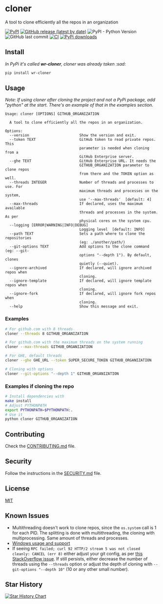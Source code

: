 # cloner

A tool to clone efficiently all the repos in an organization

[![PyPI](https://img.shields.io/pypi/v/wr-cloner)](https://pypi.org/project/wr-cloner/)
[![GitHub release (latest by date)](https://img.shields.io/github/v/release/w0rmr1d3r/cloner)](https://github.com/w0rmr1d3r/cloner/releases)
![PyPI - Python Version](https://img.shields.io/pypi/pyversions/wr-cloner)
![GitHub last commit](https://img.shields.io/github/last-commit/w0rmr1d3r/cloner)
[![CI](https://github.com/w0rmr1d3r/cloner/actions/workflows/ci.yml/badge.svg?branch=master)](https://github.com/w0rmr1d3r/cloner/actions/workflows/ci.yml)
[![PyPi downloads](https://img.shields.io/pypi/dm/wr-cloner?label=PyPi%20downloads)](https://pypistats.org/packages/wr-cloner)

## Install

_In PyPi it's called **wr-cloner**, cloner was already taken :sad:_

```bash
pip install wr-cloner
```

## Usage

_Note: If using cloner after cloning the project and not a PyPi package, add "python" at the start.
There's an example of that in the examples section._

```text
Usage: cloner [OPTIONS] GITHUB_ORGANIZATION

  A tool to clone efficiently all the repos in an organization.

Options:
  --version                       Show the version and exit.
  --token TEXT                    GitHub token to read private repos. This
                                  parameter is needed when cloning from a
                                  GitHub Enterprise server.
  --ghe TEXT                      GitHub Enterprise URL. It needs the
                                  GITHUB_ORGANIZATION parameter to clone repos
                                  from there and the TOKEN option as well.
  --threads INTEGER               Number of threads and processes to use. For
                                  maximum threads and processes on the system,
                                  use '--max-threads'  [default: 4]
  --max-threads                   If declared, uses the maximum available
                                  threads and processes in the system. As per
                                  physical cores on the system cpu.
  --logging [ERROR|WARNING|INFO|DEBUG]
                                  Logging level  [default: INFO]
  --path TEXT                     Sets a path where to clone the repositories
                                  (eg: ./another/path/)
  --git-options TEXT              Add options to the clone command (eg: --git-
                                  options "--depth 1"). By default, clones
                                  quietly (--quiet).
  --ignore-archived               If declared, will ignore archived repos when
                                  cloning.
  --ignore-template               If declared, will ignore template repos when
                                  cloning.
  --ignore-fork                   If declared, will ignore fork repos when
                                  cloning.
  --help                          Show this message and exit.
```

### Examples

```bash
# For github.com with 8 threads
cloner --threads 8 GITHUB_ORGANIZATION

# For github.com with the maximum threads on the system running
cloner --max-threads GITHUB_ORGANIZATION

# For GHE, default threads
cloner --ghe GHE_URL --token SUPER_SECURE_TOKEN GITHUB_ORGANIZATION

# Cloning with options
cloner --git-options "--depth 1" GITHUB_ORGANIZATION
```

### Examples if cloning the repo

```bash
# Install dependencies with
make install
# Adjust PYTHONPATH
export PYTHONPATH=$PYTHONPATH:.
# Use it
python cloner GITHUB_ORGANIZATION
```

## Contributing

Check the [CONTRIBUTING.md](CONTRIBUTING.md) file.

## Security

Follow the instructions in the [SECURITY.md](SECURITY.md) file.

## License

[MIT](https://github.com/w0rmr1d3r/cloner/blob/master/LICENSE)

## Known Issues

- Multithreading doesn't work to clone repos, since the `os.system` call is 1 for each PID. The splitting is done with
  multithreading, the cloning with multiprocessing. Same amount of threads and processes.
- [Windows usage and support](docs/WINDOWS.md)
- If seeing `RPC failed; curl 92 HTTP/2 stream 5 was not closed cleanly: CANCEL (err 8)` either adjust your git config,
  as
  per [this StackOverflow issue](https://stackoverflow.com/questions/59282476/error-rpc-failed-curl-92-http-2-stream-0-was-not-closed-cleanly-protocol-erro).
  If still persists, either decrease the number of threads using the `--threads` option or adjust the depth of cloning
  with `--git-options "--depth 10"` (10 or any other small number).

## Star History

[![Star History Chart](https://api.star-history.com/svg?repos=w0rmr1d3r/cloner&type=Date)](https://star-history.com/#w0rmr1d3r/cloner&Date)
